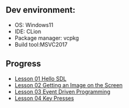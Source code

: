 ## Dev environment:
* OS: Windows11
* IDE: CLion
* Package manager: vcpkg 
* Build tool:MSVC2017


## Progress
* [Lesson 01 Hello SDL](https://lazyfoo.net/tutorials/SDL/01_hello_SDL/index.php)
* [Lesson 02 Getting an Image on the Screen](https://lazyfoo.net/tutorials/SDL/02_getting_an_image_on_the_screen/index.php)
* [Lesson 03 Event Driven Programming](https://lazyfoo.net/tutorials/SDL/03_event_driven_programming/index.php)
* [Lesson 04 Key Presses](https://lazyfoo.net/tutorials/SDL/04_key_presses/index.php)